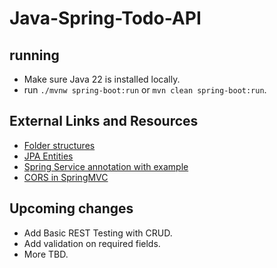 # Java-Spring-Todo-API

## running

- Make sure Java 22 is installed locally.
- run `./mvnw spring-boot:run` or `mvn clean spring-boot:run`.

## External Links and Resources

- [Folder structures](https://studygyaan.com/spring-boot/spring-boot-project-folder-structure-and-best-practices)
- [JPA Entities](https://www.baeldung.com/jpa-entities)
- [Spring Service annotation with example](https://www.geeksforgeeks.org/spring-service-annotation-with-example/)
- [CORS in SpringMVC](https://docs.spring.io/spring-framework/reference/web/webmvc-cors.html)

## Upcoming changes

- Add Basic REST Testing with CRUD.
- Add validation on required fields.
- More TBD.
